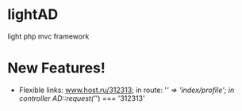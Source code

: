 # lightAD
light php mvc framework

# New Features!
  - Flexible links: www.host.ru/312313; in route: '*' => 'index/profile'; in controller AD::request('*') === '312313'